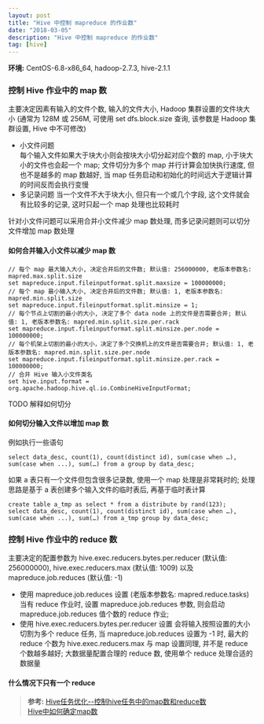 ```yaml
---
layout: post
title: "Hive 中控制 mapreduce 的作业数"
date: "2018-03-05"
description: "Hive 中控制 mapreduce 的作业数"
tag: [hive]
---
```


**环境:** CentOS-6.8-x86_64, hadoop-2.7.3, hive-2.1.1

### 控制 Hive 作业中的 map 数
主要决定因素有输入的文件个数, 输入的文件大小, Hadoop 集群设置的文件块大小 (通常为 128M 或 256M, 可使用 set dfs.block.size 查询, 该参数是 Hadoop 集群设置, Hive 中不可修改)
- 小文件问题  
每个输入文件如果大于块大小则会按块大小切分起对应个数的 map, 小于块大小的文件也会起一个 map; 文件切分为多个 map 并行计算会加快执行速度, 但也不是越多的 map 数越好, 当 map 任务启动和初始化的时间远大于逻辑计算的时间反而会执行变慢
- 多记录问题
当一个文件不大于块大小, 但只有一个或几个字段, 这个文件就会有比较多的记录, 这时只起一个 map 处理也比较耗时

针对小文件问题可以采用合并小文件减少 map 数处理, 而多记录问题则可以切分文件增加 map 数处理

#### 如何合并输入小文件以减少 map 数
```
// 每个 map 最大输入大小, 决定合并后的文件数; 默认值: 256000000, 老版本参数名: mapred.max.split.size
set mapreduce.input.fileinputformat.split.maxsize = 100000000;
// 每个 map 最小输入大小, 决定合并后的文件数; 默认值: 1, 老版本参数名: mapred.min.split.size
set mapreduce.input.fileinputformat.split.minsize = 1;
// 每个节点上切割的最小的大小, 决定了多个 data node 上的文件是否需要合并; 默认值: 1, 老版本参数名: mapred.min.split.size.per.rack
set mapreduce.input.fileinputformat.split.minsize.per.node = 100000000;
// 每个机架上切割的最小的大小，决定了多个交换机上的文件是否需要合并; 默认值: 1, 老版本参数名: mapred.min.split.size.per.node
set mapreduce.input.fileinputformat.split.minsize.per.rack = 100000000;
// 合并 Hive 输入小文件类名
set hive.input.format = org.apache.hadoop.hive.ql.io.CombineHiveInputFormat;
```
TODO 解释如何切分

#### 如何切分输入文件以增加 map 数
例如执行一些语句
```
select data_desc, count(1), count(distinct id), sum(case when …), sum(case when ...), sum(…) from a group by data_desc;
```
如果 a 表只有一个文件但包含很多记录数, 使用一个 map 处理是非常耗时的; 处理思路是基于 a 表创建多个输入文件的临时表后, 再基于临时表计算
```
create table a_tmp as select * from a distribute by rand(123);
select data_desc, count(1), count(distinct id), sum(case when …), sum(case when ...), sum(…) from a_tmp group by data_desc;
```

### 控制 Hive 作业中的 reduce 数
主要决定的配置参数为 hive.exec.reducers.bytes.per.reducer (默认值: 256000000), hive.exec.reducers.max (默认值: 1009) 以及 mapreduce.job.reduces (默认值: -1)  
- 使用 mapreduce.job.reduces 设置 (老版本参数名: mapred.reduce.tasks)
当有 reduce 作业时, 设置 mapreduce.job.reduces 参数, 则会启动 mapreduce.job.reduces 值个数的 reduce 作业;
- 使用 hive.exec.reducers.bytes.per.reducer 设置
会将输入按照设置的大小切割为多个 reduce 任务, 当 mapreduce.job.reduces 设置为 -1 时, 最大的 reduce 个数为 hive.exec.reducers.max
与 map 设置同理, 并不是 reduce 个数越多越好; 大数据量配置合理的 reduce 数, 使用单个 reduce 处理合适的数据量

#### 什么情况下只有一个 reduce

>**参考:**
[Hive任务优化--控制hive任务中的map数和reduce数](http://blog.csdn.net/michael_zhu_2004/article/details/8284089)  
[Hive中如何确定map数](http://blog.javachen.com/2013/09/04/how-to-decide-map-number.html)
